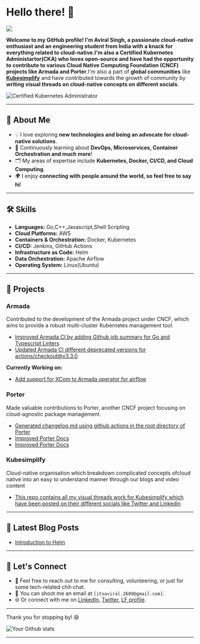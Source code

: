 # Hello there! 👋

![](https://komarev.com/ghpvc/?username=itsaviral2609&label=PROFILE+VIEWS)

**Welcome to my GitHub profile! I'm Aviral Singh, a passionate cloud-native enthusiast and an engineering student from India with a knack for everything related to cloud-native.I'm also a Certified Kubernetes Administartor(CKA) who loves open-source and have had the opportunity to contribute to various Cloud Native Computing Foundation (CNCF) projects like Armada and Porter**.I'm also a part of **global communities** like **[Kubesimplify](https://kubesimplify.com/)** and have contributed towards the growth of community by **writing visual threads on cloud-native concepts on different socials**.

![Certified Kubernetes Administrator](https://img.shields.io/badge/-Certified%20Kubernetes%20Administrator-blue)

---

## 🚀 About Me

- 💡 I love exploring **new technologies and being an advocate for cloud-native solutions**.
- 🌱 Continuously learning about **DevOps, Microservices, Container Orchestration and much more**!
- 🗂 My areas of expertise include **Kubernetes, Docker, CI/CD, and Cloud Computing**.
- 🌍 I enjoy **connecting with people around the world, so feel free to say hi**!

---

## 🛠️ Skills

- **Languages:** Go,C++,Javascript,Shell Scripting
- **Cloud Platforms:** AWS
- **Containers & Orchestration:** Docker, Kubernetes
- **CI/CD:** Jenkins, GitHub Actions
- **Infrastructure as Code:** Helm
- **Data Orchestration:** Apache Airflow
- **Operating System:** Linux(Ubuntu)

---

## 📖 Projects

### Armada
Contributed to the development of the Armada project under CNCF, which aims to provide a robust multi-cluster Kubernetes management tool.

- [Improved Armada CI by adding Github job summary for Go and Typescript Linters](https://github.com/armadaproject/armada/pull/2836)
- [Updated Armada CI different deprecated versions for actions/checkout@v3.3.0](https://github.com/armadaproject/armada/pull/2735)

**Currently Working on:**

- [Add support for XCom to Armada operator for airflow](https://github.com/armadaproject/armada/issues/2279)



### Porter
Made valuable contributions to Porter, another CNCF project focusing on cloud-agnostic package management.

- [Generated changelog.md using github actions in the root directory of Porter](https://github.com/getporter/porter/pull/2837)
- [Improved Porter Docs](https://github.com/getporter/porter/pull/2838)
- [Improved Porter Docs](https://github.com/getporter/porter/pull/2822)

### Kubesimplify
Cloud-native organisation which breakdown complicated concepts ofcloud native into an easy to understand manner through our blogs and video content

- [This repo contains all my visual threads work for Kubesimplify which have been posted on their different socials like Twitter and Linkedin](https://github.com/itsaviral2609/ExploringDevOps)



---

## 📝 Latest Blog Posts

- [Introduction to Helm](https://blog.kubesimplify.com/introduction-to-helm)

---

## 📣 Let's Connect

- 💬 Feel free to reach out to me for consulting, volunteering, or just for some tech-related chit-chat.
- 📧 You can shoot me an email at `[itsaviral.2609@gmail.com]`.
- 🌐 Or connect with me on [LinkedIn](https://www.linkedin.com/in/aviral-singh-a7ab30229/), [Twitter](https://twitter.com/itsaviral2609), [LF profile](https://openprofile.dev/).

---

Thank you for stopping by! 😄

![Your Github stats](https://github-readme-stats.vercel.app/api?username=itsaviral2609&show_icons=true&hide_border=true)

---

